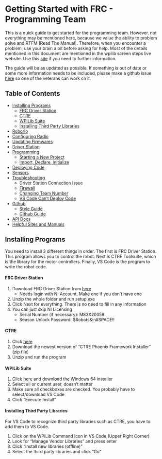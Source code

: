 # Getting Started with FRC - Programming Team

This is a quick guide to get started for the programming team. However, not everything may be mentioned here, because we value the ability to problem solve and RTFM (Read The Manual). Therefore, when you encounter a problem, use your brain a bit before asking for help. Most of the details mentioned in this document are mentioned in the wpilib screen steps live website. Use this [site](http://wpilib.screenstepslive.com/s/currentCS) if you need to further information. 

The guide will be as updated as possible. If something is out of date or some more information needs to be included, please make a github issue [here](https://github.com/TASRobotics/Raid-Zero-Programming-Guide/issues) so one of the veterans can work on it.

## Table of Contents
- [Installing Programs](#Installing-Programs)
    - [FRC Driver Station](#FRC-Driver-Station)
    - [CTRE](#CTRE)
    - [WPILib Suite](#WPILib-Suite)
    - [Installing Third Party Libraries](#Installing-Third-Party-Libraries)
- [Roborio](#Roborio)
- [Configuring Radio](#Configuring-Radio)
- [Updating Firmwares](#Updating-Firmwares)
- [Driver Station](#Driver-Station)
- [Programming](#Programming)
    - [Starting a New Project](#Starting-a-New-Project)
    - [Import, Declare, Initialize](#Import,-Declare,-Initialize)
- [Deploying Code](#Deploying-Code)
- [Sensors](#Sensors)
- [Troubleshooting](#Troubleshooting)
    - [Driver Station Connection Issue](#Driver-Station-Connection-Issue)
    - [Firewall](#Firewall)
    - [Changing Team Number](#Changing-Team-Number)
    - [VS Code Can’t Deploy Code](#VS-Code-Can't-Deploy-Code)
- [Github](#Github)
    - [Style Guide](#Style-Guide)
    - [Github Guide](#Github-Guide)
- [API Docs](#API-Docs)
- [Helpful Sites and Manuals](#Helpful-Sites-and-Manuals)

## Installing Programs
You need to install 3 different things in order. The first is FRC Driver Station. This program allows you to control the robot. Next is CTRE Toolsuite, which is the library for the motor controllers. Finally, VS Code is the program to write the robot code. 

#### FRC Driver Station
1. Download FRC Driver Station from [here](http://www.ni.com/download/first-robotics-software-2017/7904/en/)
    - Needs login with NI Account. Make one if you don’t have one 
2. Unzip the whole folder and run setup.exe
3. Click Next for everything. There is no need to fill in any information
4. You can just skip NI Licensing
    - Serial Number (if necessary): M83X20058
    - Season Unlock Password: $Robots&in#SPACE!!
#### CTRE
1. Click [here](http://www.ctr-electronics.com/hro.html#product_tabs_technical_resources)
2. Download the newest version of “CTRE Phoenix Framework Installer” (zip file) 
3. Unzip and run the program

#### WPILib Suite
1. Click [here](https://github.com/wpilibsuite/allwpilib/releases) and download the Windows 64 installer
2. Select all or current user, doesn’t matter
3. Make sure all checkboxes are checked. You probably have to select/download VS Code
4. Click “Execute Install” 

#### Installing Third Party Libraries
For VS Code to recognize third party libraries such as CTRE, you have to add them to VS Code.
1. Click on the WPILib Command Icon in VS Code (Upper Right Corner)
2. Look for “Manage Vendor Libraries” and press enter
3. Click “Install new libraries (offline)”
4. Select the third party libraries and click “Go”

